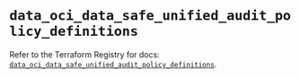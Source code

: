 # `data_oci_data_safe_unified_audit_policy_definitions`

Refer to the Terraform Registry for docs: [`data_oci_data_safe_unified_audit_policy_definitions`](https://registry.terraform.io/providers/oracle/oci/7.19.0/docs/data-sources/data_safe_unified_audit_policy_definitions).
